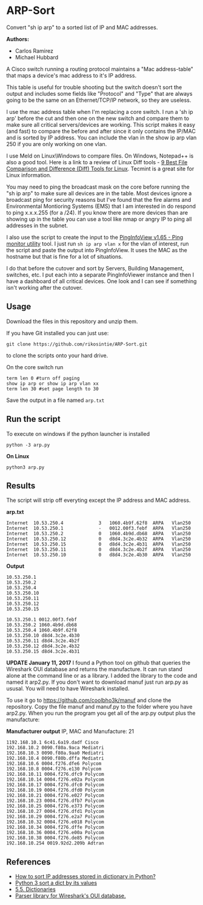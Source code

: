 # ARP-Sort
Convert "sh ip arp" to a sorted list of IP and MAC addresses.

**Authors:** 
* Carlos Ramirez
* Michael Hubbard

A Cisco switch running a routing protocol maintains a "Mac address-table" that maps a device's mac address to it's IP address.

This table is useful for trouble shooting but the switch doesn't sort the output and includes some fields like "Protocol" and "Type" that are always going to be the same on an Ethernet/TCP/IP network, so they are useless.

I use the mac address table when I'm replacing a core switch. I run a 'sh ip arp' before the cut and then one on the new switch and compare them to make sure all critical servers/devices are working. This script makes it easy (and fast) to compare the before and after since it only contains the IP/MAC and is sorted by IP address. You can include the vlan in the show ip arp vlan 250 if you are only working on one vlan.

I use Meld on Linux\Windows to compare files. On Windows, Notepad++ is also a good tool. Here is a link to a review of Linux Diff tools - [9 Best File Comparison and Difference (Diff) Tools for Linux](https://www.tecmint.com/best-linux-file-diff-tools-comparison/). Tecmint is a great site for Linux information.

You may need to ping the broadcast mask on the core before running the "sh ip arp" to make sure all devices are in the table. Most devices ignore a broadcast ping for security reasons but I've found that the fire alarms and Environmental Montioring Systems (EMS) that I am interested in do respond to ping x.x.x.255 (for a /24). If you know there are more devices than are showing up in the table you can use a tool like nmap or angry IP to ping all addresses in the subnet.

I also use the script to create the input to the [PingInfoView v1.65 - Ping monitor utility](http://www.nirsoft.net/utils/multiple_ping_tool.html) tool. I just run `sh ip arp vlan x` for the vlan of interest, run the script and paste the output into PingInfoView. It uses the MAC as the hostname but that is fine for a lot of situations.

I do that before the cutover and sort by Servers, Building Management, switches, etc. I put each into a separate PingInfoViewer instance and then I have a dashboard of all critical devices. One look and I can see if something isn't working after the cutover.


## Usage 

Download the files in this repository and unzip them. 

If you have Git installed you can just use:
```
git clone https://github.com/rikosintie/ARP-Sort.git
```
to clone the scripts onto your hard drive.

On the core switch run 
```
term len 0 #turn off paging
show ip arp or show ip arp vlan xx
term len 30 #set page length to 30
```

Save the output in a file named `arp.txt`


## Run the script ##
To execute on windows if the python launcher is installed
```
python -3 arp.py 
```
**On Linux**

```
python3 arp.py
```

## Results
The script will strip off everyting except the IP address and MAC address.

**arp.txt**
```
Internet  10.53.250.4             3   1060.4b9f.62f8  ARPA   Vlan250
Internet  10.53.250.1             -   0012.00f3.febf  ARPA   Vlan250
Internet  10.53.250.2             0   1060.4b9d.db68  ARPA   Vlan250
Internet  10.53.250.12            0   d8d4.3c2e.4b32  ARPA   Vlan250
Internet  10.53.250.15            0   d8d4.3c2e.4b31  ARPA   Vlan250
Internet  10.53.250.11            0   d8d4.3c2e.4b2f  ARPA   Vlan250
Internet  10.53.250.10            0   d8d4.3c2e.4b30  ARPA   Vlan250
```
**Output**
```
10.53.250.1
10.53.250.2
10.53.250.4
10.53.250.10
10.53.250.11
10.53.250.12
10.53.250.15
```
```
10.53.250.1 0012.00f3.febf
10.53.250.2 1060.4b9d.db68
10.53.250.4 1060.4b9f.62f8
10.53.250.10 d8d4.3c2e.4b30
10.53.250.11 d8d4.3c2e.4b2f
10.53.250.12 d8d4.3c2e.4b32
10.53.250.15 d8d4.3c2e.4b31
```
**UPDATE January 11, 2017**
I found a Python tool on github that queries the Wireshark OUI database and returns the manufacture. It can run stand alone at the command line or as a library. I added the library to the code and named it arp2.py. If you don't want to download manuf just run arp.py as ususal. You will need to have Wireshark installed.

To use it go to https://github.com/coolbho3k/manuf and clone the repository. Copy the file manuf and manuf.py to the folder where you have arp2.py. When you run the program you get all of the arp.py output plus the manufacture:

**Manufacturer output** 
 IP, MAC and Manufacture: 21 
```
1192.168.10.1 6c41.6a19.dadf Cisco
192.168.10.2 0090.f80a.9aca Mediatri
192.168.10.3 0090.f80a.9aa0 Mediatri
192.168.10.4 0090.f80b.dffa Mediatri
192.168.10.6 0004.f276.dfe6 Polycom
192.168.10.8 0004.f276.e130 Polycom
192.168.10.11 0004.f276.dfc9 Polycom
192.168.10.14 0004.f276.e02a Polycom
192.168.10.17 0004.f276.dfc0 Polycom
192.168.10.19 0004.f276.dfd0 Polycom
192.168.10.21 0004.f276.e027 Polycom
192.168.10.23 0004.f276.dfb7 Polycom
192.168.10.25 0004.f276.e373 Polycom
192.168.10.27 0004.f276.dfd1 Polycom
192.168.10.29 0004.f276.e2a7 Polycom
192.168.10.32 0004.f276.e018 Polycom
192.168.10.34 0004.f276.dffe Polycom
192.168.10.36 0004.f276.e00a Polycom
192.168.10.38 0004.f276.de85 Polycom
192.168.10.254 0019.92d2.209b Adtran
```

## References ##
* [How to sort IP addresses stored in dictionary in Python?](https://stackoverflow.com/questions/6545023/how-to-sort-ip-addresses-stored-in-dictionary-in-python)
* [Python 3 sort a dict by its values](https://stackoverflow.com/questions/20944483/python-3-sort-a-dict-by-its-values)
* [5.5. Dictionaries](https://docs.python.org/3.3/tutorial/datastructures.html)
* [Parser library for Wireshark's OUI database.](https://github.com/coolbho3k/manuf)

